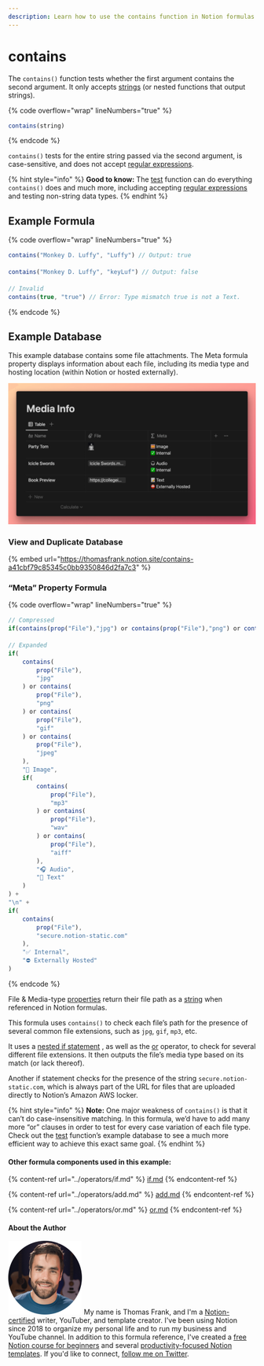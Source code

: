 ```yaml
---
description: Learn how to use the contains function in Notion formulas.
---
```


# contains

The `contains()` function tests whether the first argument contains the second argument. It only accepts [strings](../../formula-basics/data-types/string.md) (or nested functions that output strings).

{% code overflow="wrap" lineNumbers="true" %}
```jsx
contains(string)
```
{% endcode %}

`contains()` tests for the entire string passed via the second argument, is case-sensitive, and does not accept [regular expressions](../../reference/regular-expressions-in-notion-formulas.md).

{% hint style="info" %}
**Good to know:** The [test](test.md) function can do everything `contains()` does and much more, including accepting [regular expressions](../../reference/regular-expressions-in-notion-formulas.md) and testing non-string data types.
{% endhint %}

## Example Formula

{% code overflow="wrap" lineNumbers="true" %}
```jsx
contains("Monkey D. Luffy", "Luffy") // Output: true

contains("Monkey D. Luffy", "keyLuf") // Output: false

// Invalid
contains(true, "true") // Error: Type mismatch true is not a Text.
```
{% endcode %}

## Example Database

This example database contains some file attachments. The Meta formula property displays information about each file, including its media type and hosting location (within Notion or hosted externally).

![](<../../.gitbook/assets/Contains Function - Notion Formulas.png>)

### View and Duplicate Database

{% embed url="https://thomasfrank.notion.site/contains-a41cbf79c85345c0bb9350846d2fa7c3" %}

### “Meta” Property Formula

{% code overflow="wrap" lineNumbers="true" %}
```javascript
// Compressed
if(contains(prop("File"),"jpg") or contains(prop("File"),"png") or contains(prop("File"),"gif") or contains(prop("File"),"jpeg"),"🌅 Image",if(contains(prop("File"),"mp3") or contains(prop("File"),"wav") or contains(prop("File"),"aiff"),"🎧 Audio","📝 Text")) + "\n" + if(contains(prop("File"),"secure.notion-static.com"),"✅ Internal","⛔️ Externally Hosted")

// Expanded
if(
    contains(
        prop("File"),
        "jpg"
    ) or contains(
        prop("File"),
        "png"
    ) or contains(
        prop("File"),
        "gif"
    ) or contains(
        prop("File"),
        "jpeg"
    ),
    "🌅 Image",
    if(
        contains(
            prop("File"),
            "mp3"
        ) or contains(
            prop("File"),
            "wav"
        ) or contains(
            prop("File"),
            "aiff"
        ),
        "🎧 Audio",
        "📝 Text"
    )
) + 
"\n" + 
if(
    contains(
        prop("File"),
        "secure.notion-static.com"
    ),
    "✅ Internal",
    "⛔️ Externally Hosted"
)
```
{% endcode %}

File & Media-type [properties](../../formulas-and-databases/reference-properties-in-formulas.md) return their file path as a [string](../../formula-basics/data-types/string.md) when referenced in Notion formulas.

This formula uses `contains()` to check each file’s path for the presence of several common file extensions, such as `jpg`, `gif`, `mp3`, etc.

It uses a [nested if statement](../operators/if.md#nested-if-then-statements) , as well as the [or](../operators/or.md) operator, to check for several different file extensions. It then outputs the file’s media type based on its match (or lack thereof).

Another if statement checks for the presence of the string `secure.notion-static.com`, which is always part of the URL for files that are uploaded directly to Notion’s Amazon AWS locker.

{% hint style="info" %}
**Note:** One major weakness of `contains()` is that it can’t do case-insensitive matching. In this formula, we’d have to add many more “or” clauses in order to test for every case variation of each file type. Check out the [test](test.md) function’s example database to see a much more efficient way to achieve this exact same goal.
{% endhint %}

#### Other formula components used in this example:

{% content-ref url="../operators/if.md" %}
[if.md](../operators/if.md)
{% endcontent-ref %}

{% content-ref url="../operators/add.md" %}
[add.md](../operators/add.md)
{% endcontent-ref %}

{% content-ref url="../operators/or.md" %}
[or.md](../operators/or.md)
{% endcontent-ref %}

#### About the Author

<img src="../../.gitbook/assets/Notion Fundamentals with Thomas Frank - Avatar 2021 compressed (1).png" alt="" data-size="line"> My name is Thomas Frank, and I'm a [Notion-certified](https://www.credly.com/badges/95fae13a-17bf-4b4a-a3d2-d58c8a3e6a2a/public\_url) writer, YouTuber, and template creator. I've been using Notion since 2018 to organize my personal life and to run my business and YouTube channel. In addition to this formula reference, I've created a [free Notion course for beginners](https://thomasjfrank.com/fundamentals/) and several [productivity-focused Notion templates](https://thomasjfrank.com/templates/). If you'd like to connect, [follow me on Twitter](https://twitter.com/TomFrankly).
